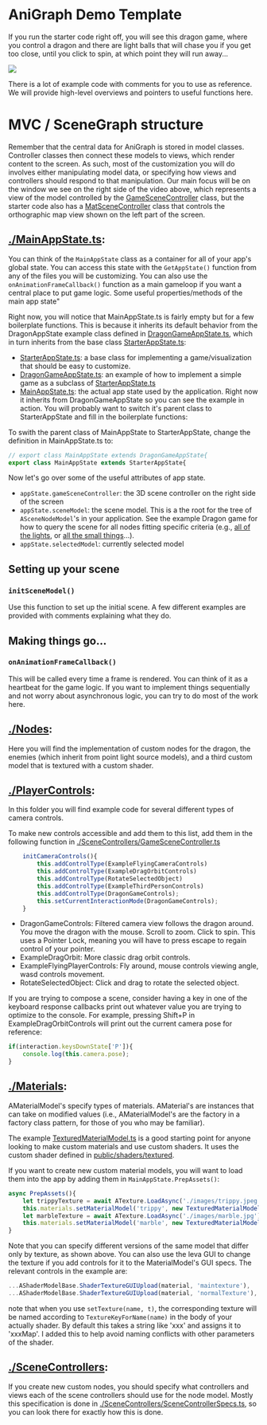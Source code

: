 # AniGraph Demo Template

If you run the starter code right off, you will see this dragon game, where you control a dragon and there are light balls that will chase you if you get too close, until you click to spin, at which point they will run away...

![](../../docs/images/DragonGamePreview.gif)

There is a lot of example code with comments for you to use as reference. We will provide high-level overviews and pointers to useful functions here.

# MVC / SceneGraph structure
Remember that the central data for AniGraph is stored in model classes. Controller classes then connect these models to views, which render content to the screen. As such, most of the customization you will do involves either manipulating model data, or specifying how views and controllers should respond to that manipulation. Our main focus will be on the window we see on the right side of the video above, which represents a view of the model controlled by the [GameSceneController](./SceneControllers/GameSceneController.ts) class, but the starter code also has a [MatSceneController](./SceneControllers/MapSceneController.ts) class that controls the orthographic map view shown on the left part of the screen. 


## [./MainAppState.ts](./MainAppState.ts):
You can think of the `MainAppState` class as a container for all of your app's global state. You can access this state with the `GetAppState()` function from any of the files you will be customizing. You can also use the `onAnimationFrameCallback()` function as a main gameloop if you want a central place to put game logic. Some useful properties/methods of the main app state"

Right now, you will notice that MainAppState.ts is fairly empty but for a few boilerplate functions. This is because it inherits its default behavior from the DragonAppState example class defined in [DragonGameAppState.ts](./StarterAppState/DragonGameAppState.ts), which in turn inherits from the base class [StarterAppState.ts](./StarterAppState/StarterAppState.ts):

- [StarterAppState.ts](./StarterAppState/StarterAppState.ts): a base class for implementing a game/visualization that should be easy to customize.
- [DragonGameAppState.ts](./StarterAppState/DragonGameAppState.ts): an example of how to implement a simple game as a subclass of [StarterAppState.ts](./StarterAppState/StarterAppState.ts)
- [MainAppState.ts](./MainAppState.ts): the actual app state used by the application. Right now it inherits from DragonGameAppState so you can see the example in action. You will probably want to switch it's parent class to StarterAppState and fill in the boilerplate functions:

To swith the parent class of MainAppState to StarterAppState, change the definition in MainAppState.ts to:
```typescript
// export class MainAppState extends DragonGameAppState{
export class MainAppState extends StarterAppState{
```

Now let's go over some of the useful attributes of app state.


- `appState.gameSceneController`: the 3D scene controller on the right side of the screen
- `appState.sceneModel`: the scene model. This is a the root for the tree of `ASceneNodeModel`'s in your application. See the example Dragon game for how to query the scene for all nodes fitting specific criteria (e.g., [all of the lights](https://www.youtube.com/watch?v=HAfFfqiYLp0), or [all the small things](https://www.youtube.com/watch?v=9Ht5RZpzPqw)...).
- `appState.selectedModel`: currently selected model

## Setting up your scene 

### `initSceneModel()`
Use this function to set up the initial scene. A few different examples are provided with comments explaining what they do.

## Making things go...
### `onAnimationFrameCallback()`
This will be called every time a frame is rendered. You can think of it as a heartbeat for the game logic. If you want to implement things sequentially and not worry about asynchronous logic, you can try to do most of the work here.



## [./Nodes](./Nodes):

Here you will find the implementation of custom nodes for the dragon, the enemies (which inherit from point light source models), and a third custom model that is textured with a custom shader.

## [./PlayerControls](./PlayerControls):

In this folder you will find example code for several different types of camera controls. 

To make new controls accessible and add them to this list, add them in the following function in [./SceneControllers/GameSceneController.ts](./SceneControllers/GameSceneController.ts)

```typescript
    initCameraControls(){
        this.addControlType(ExampleFlyingCameraControls)
        this.addControlType(ExampleDragOrbitControls)
        this.addControlType(RotateSelectedObject)
        this.addControlType(ExampleThirdPersonControls)
        this.addControlType(DragonGameControls);
        this.setCurrentInteractionMode(DragonGameControls);
    }
```

- DragonGameControls: Filtered camera view follows the dragon around. You move the dragon with the mouse. Scroll to zoom. Click to spin. This uses a Pointer Lock, meaning you will have to press escape to regain control of your pointer.
- ExampleDragOrbit: More classic drag orbit controls.
- ExampleFlyingPlayerControls: Fly around, mouse controls viewing angle, wasd controls movement.
- RotateSelectedObject: Click and drag to rotate the selected object.

If you are trying to compose a scene, consider having a key in one of the keyboard response callbacks print out whatever value you are trying to optimize to the console. For example, pressing Shift+P in ExampleDragOrbitControls will print out the current camera pose for reference:
```typescript
if(interaction.keysDownState['P']){
    console.log(this.camera.pose);
}
```

## [./Materials](./Materials):

AMaterialModel's specify types of materials. AMaterial's are instances that can take on modified values (i.e., AMaterialModel's are the factory in a factory class pattern, for those of you who may be familiar).

The example [TexturedMaterialModel.ts](./Materials/TexturedMaterialModel.ts) is a good starting point for anyone looking to make custom materials and use custom shaders. It uses the custom shader defined in [public/shaders/textured](../../public/shaders/textured).

If you want to create new custom material models, you will want to load them into the app by adding them in `MainAppState.PrepAssets()`:
```typescript
async PrepAssets(){
    let trippyTexture = await ATexture.LoadAsync('./images/trippy.jpeg');
    this.materials.setMaterialModel('trippy', new TexturedMaterialModel(trippyTexture));
    let marbleTexture = await ATexture.LoadAsync('./images/marble.jpg');
    this.materials.setMaterialModel('marble', new TexturedMaterialModel(marbleTexture));
}
```

Note that you can specify different versions of the same model that differ only by texture, as shown above. You can also use the leva GUI to change the texture if you add controls for it to the MaterialModel's GUI specs. The relevant controls in the example are:
```typescript
...AShaderModelBase.ShaderTextureGUIUpload(material, 'maintexture'),
...AShaderModelBase.ShaderTextureGUIUpload(material, 'normalTexture'),
```
note that when you use `setTexture(name, t)`, the corresponding texture will be named according to `TextureKeyForName(name)` in the body of your actually shader. By default this takes a string like 'xxx' and assigns it to 'xxxMap'. I added this to help avoid naming conflicts with other parameters of the shader.




## [./SceneControllers](./SceneControllers):

If you create new custom nodes, you should specify what controllers and views each of the scene controllers should use for the node model. Mostly this specification is done in [./SceneControllers/SceneControllerSpecs.ts](./SceneControllers/SceneControllerSpecs.ts), so you can look there for exactly how this is done.







